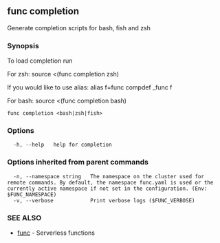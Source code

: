 ## func completion

Generate completion scripts for bash, fish and zsh

### Synopsis

To load completion run

For zsh:
source &lt;(func completion zsh)

If you would like to use alias:
alias f=func
compdef _func f

For bash:
source &lt;(func completion bash)



```
func completion <bash|zsh|fish>
```

### Options

```
  -h, --help   help for completion
```

### Options inherited from parent commands

```
  -n, --namespace string   The namespace on the cluster used for remote commands. By default, the namespace func.yaml is used or the currently active namespace if not set in the configuration. (Env: $FUNC_NAMESPACE)
  -v, --verbose            Print verbose logs ($FUNC_VERBOSE)
```

### SEE ALSO

* [func](func.md)	 - Serverless functions

